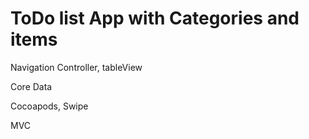 # ToDo list App with Categories and items

Navigation Controller, tableView

Core Data

Cocoapods, Swipe

MVC
